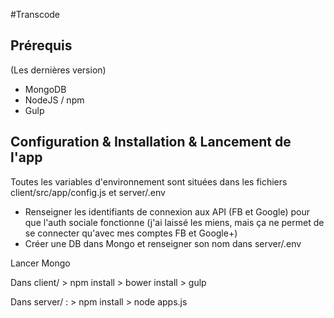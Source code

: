 #Transcode

## Prérequis
(Les dernières version)
  * MongoDB
  * NodeJS / npm 
  * Gulp

## Configuration & Installation & Lancement de l'app

Toutes les variables d'environnement sont situées dans les fichiers client/src/app/config.js et server/.env
 * Renseigner les identifiants de connexion aux API (FB et Google) pour que l'auth sociale fonctionne (j'ai laissé les miens, mais ça ne permet de se connecter qu'avec mes comptes FB et Google+)
 * Créer une DB dans Mongo et renseigner son nom dans server/.env

Lancer Mongo 

Dans client/
    > npm install
    > bower install
    > gulp

Dans server/ :
    > npm install
    > node apps.js
